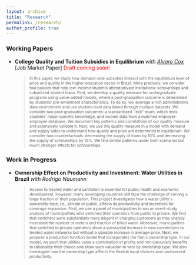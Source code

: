 ```yaml
---
layout: archive
title: "Research"
permalink: /research/
author_profile: true
---
```


### Working Papers
- **College Quality and Tuition Subsidies in Equilibrium** _with [Alvaro Cox](https://www.alvarocox.com/)_ [Job Market Paper]
<span style="color:red">Draft coming soon!</span>
  ><span style="font-size:0.75em">In this paper, we study how demand-side subsidies interact with the equilibrium level of price and quality in the higher education sector in Brazil. More precisely, we consider two policies that help low-income students attend private institutions: scholarships and subsidized student loans. First, we develop a quality measure for undergraduate programs using value-added models, where a post-graduation outcome is determined by students' pre-enrollment characteristics. To do so, we leverage a rich administrative data environment and use student-level data linked through multiple datasets. We consider two post-graduation outcomes: a standardized ``exit" exam, which tests students' major-specific knowledge, and income data from a matched employer-employee database. We document key patterns and correlations of our quality measure and extensively validate it. Next, we use this quality measure in a model with demand and supply sides to understand how quality and price are determined in equilibrium. We consider two counterfactuals: decreasing the supply of loans by 10\% and decreasing the supply of scholarships by 10\%. We find similar patterns under both scenarios but much stronger effects for scholarships.</span>

### Work in Progress
- **Ownership Effect on Productivity and Investment: Water Utilities in Brazil** _with Rodrigo Naumann_
  ><span style="font-size:0.75em">Access to treated water and sanitation is essential for public health and economic development. However, many developing countries still face the challenge of serving a large fraction of their population. This project investigates how a water utility's ownership type, i.e., private or public, affects its productivity and incentives for coverage expansion. First, we use a panel of municipalities to run an event-study analysis of municipalities who switched their operators from public to private. We find that switchers were substantially more diligent in charging customers as they sharply increased the number of meters and fraction of billed water. Moreover, municipalities that switched to private operators show a substantial increase in new connections to treated water networks but without a sizeable increase in average price. Next, we propose a production function model that incorporates the firm's ownership type. In our model, we posit that utilities value a combination of profits and non-pecuniary benefits to rationalize their choice and allow such valuation to vary by ownership type. We also investigate how the ownership type affects the flexible input choices and unobserved productivity.</span>

<!-- {% if author.googlescholar %}
  You can also find my articles on <u><a href="{{author.googlescholar}}">my Google Scholar profile</a>.</u>
{% endif %}

{% include base_path %}

{% for post in site.publications reversed %}
  {% include archive-single.html %}
{% endfor %} -->
